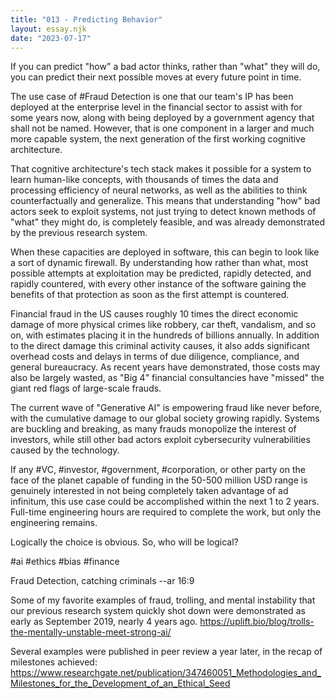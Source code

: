 ```yaml
---
title: "013 - Predicting Behavior"
layout: essay.njk
date: "2023-07-17"
---
```


If you can predict "how" a bad actor thinks, rather than "what" they will do, you can predict their next possible moves at every future point in time.

The use case of #Fraud Detection is one that our team's IP has been deployed at the enterprise level in the financial sector to assist with for some years now, along with being deployed by a government agency that shall not be named. However, that is one component in a larger and much more capable system, the next generation of the first working cognitive architecture.

That cognitive architecture's tech stack makes it possible for a system to learn human-like concepts, with thousands of times the data and processing efficiency of neural networks, as well as the abilities to think counterfactually and generalize. This means that understanding "how" bad actors seek to exploit systems, not just trying to detect known methods of "what" they might do, is completely feasible, and was already demonstrated by the previous research system.

When these capacities are deployed in software, this can begin to look like a sort of dynamic firewall. By understanding how rather than what, most possible attempts at exploitation may be predicted, rapidly detected, and rapidly countered, with every other instance of the software gaining the benefits of that protection as soon as the first attempt is countered.

Financial fraud in the US causes roughly 10 times the direct economic damage of more physical crimes like robbery, car theft, vandalism, and so on, with estimates placing it in the hundreds of billions annually. In addition to the direct damage this criminal activity causes, it also adds significant overhead costs and delays in terms of due diligence, compliance, and general bureaucracy. As recent years have demonstrated, those costs may also be largely wasted, as "Big 4" financial consultancies have "missed" the giant red flags of large-scale frauds.

The current wave of "Generative AI" is empowering fraud like never before, with the cumulative damage to our global society growing rapidly. Systems are buckling and breaking, as many frauds monopolize the interest of investors, while still other bad actors exploit cybersecurity vulnerabilities caused by the technology.

If any #VC, #investor, #government, #corporation, or other party on the face of the planet capable of funding in the 50-500 million USD range is genuinely interested in not being completely taken advantage of ad infinitum, this use case could be accomplished within the next 1 to 2 years. Full-time engineering hours are required to complete the work, but only the engineering remains.

Logically the choice is obvious. So, who will be logical?

#ai #ethics #bias #finance

Fraud Detection, catching criminals --ar 16:9

Some of my favorite examples of fraud, trolling, and mental instability that our previous research system quickly shot down were demonstrated as early as September 2019, nearly 4 years ago. https://uplift.bio/blog/trolls-the-mentally-unstable-meet-strong-ai/

Several examples were published in peer review a year later, in the recap of milestones achieved: https://www.researchgate.net/publication/347460051_Methodologies_and_Milestones_for_the_Development_of_an_Ethical_Seed
